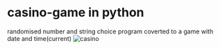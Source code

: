 # casino-game in python
randomised number and string choice program coverted to a game with date and time(current)
![casino](https://user-images.githubusercontent.com/78203118/141853909-632e9e12-5fea-4c7c-985d-902c88527140.PNG)
